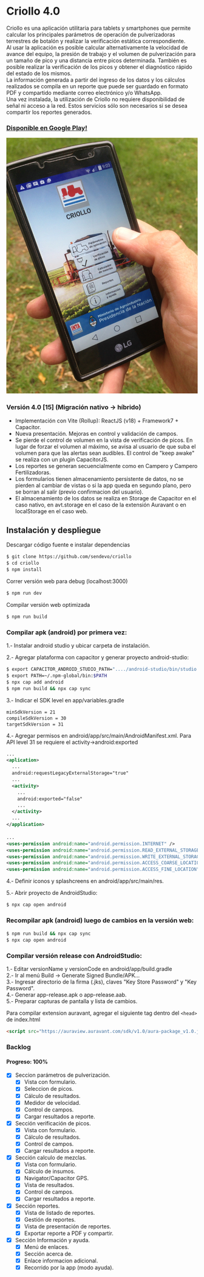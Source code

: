 # Criollo 4.0 

Criollo es una aplicación utilitaria para tablets y smartphones que permite calcular los principales parámetros de operación de pulverizadoras terrestres de botalón y realizar la verificación estática correspondiente.  
Al usar la aplicación es posible calcular alternativamente la velocidad de avance del equipo, la presión de trabajo y el volumen de pulverización para un tamaño de pico y una distancia entre picos determinada. También es posible realizar la verificación de los picos y obtener el diagnóstico rápido del estado de los mismos.  
La información generada a partir del ingreso de los datos y los cálculos realizados se compila en un reporte que puede ser guardado en formato PDF y compartido mediante correo electrónico y/o WhatsApp.  
Una vez instalada, la utilización de Criollo no requiere disponibilidad de señal ni acceso a la red. Estos servicios sólo son necesarios si se desea compartir los reportes generados.         

### [Disponible en Google Play!](https://play.google.com/store/apps/details?id=com.inta.criollo2)  

![criollo](doc/promo_criollo.jpg)

### Versión 4.0 [15] (Migración nativo -> híbrido)
  - Implementación con Vite (Rollup): ReactJS (v18) + Framework7 + Capacitor.
  - Nueva presentación. Mejoras en control y validación de campos.  
  - Se pierde el control de volumen en la vista de verificación de picos. En lugar de forzar el volumen al máximo, se avisa al usuario de que suba el volumen para que las alertas sean audibles. El control de "keep awake" se realiza con un plugin CapacitorJS.  
  - Los reportes se generan secuencialmente como en Campero y Campero Fertilizadoras.  
  - Los formularios tienen almacenamiento persistente de datos, no se pierden al cambiar de vistas o si la app queda en segundo plano, pero se borran al salir (previo confirmacion del usuario).  
  - El almacenamiento de los datos se realiza en Storage de Capacitor en el caso nativo, en avt.storage en el caso de la extensión Auravant o en localStorage en el caso web.  


## Instalación y despliegue

Descargar código fuente e instalar dependencias
```bash
$ git clone https://github.com/sendevo/criollo
$ cd criollo
$ npm install
```

Correr versión web para debug (localhost:3000)
```bash
$ npm run dev
```

Compilar versión web optimizada
```bash
$ npm run build
```

### Compilar apk (android) por primera vez:
1.- Instalar android studio y ubicar carpeta de instalación.  

2.- Agregar plataforma con capacitor y generar proyecto android-studio:  

```bash
$ export CAPACITOR_ANDROID_STUDIO_PATH="..../android-studio/bin/studio.sh"
$ export PATH=~/.npm-global/bin:$PATH  
$ npx cap add android
$ npm run build && npx cap sync
```

3.- Indicar el SDK level en app/variables.gradle
```
minSdkVersion = 21
compileSdkVersion = 30
targetSdkVersion = 31
```

4.- Agregar permisos en android/app/src/main/AndroidManifest.xml.
Para API level 31 se requiere el activity->android:exported

```xml
...
<aplication>
  ...
  android:requestLegacyExternalStorage="true"
  ...
  <activity>
    ...
    android:exported="false"
    ...
  </activity>
  ...
</application>

...
<uses-permission android:name="android.permission.INTERNET" />
<uses-permission android:name="android.permission.READ_EXTERNAL_STORAGE"/>
<uses-permission android:name="android.permission.WRITE_EXTERNAL_STORAGE" />
<uses-permission android:name="android.permission.ACCESS_COARSE_LOCATION" />
<uses-permission android:name="android.permission.ACCESS_FINE_LOCATION" />
```

4.- Definir iconos y splashcreens en android/app/src/main/res.  

5.- Abrir proyecto de AndroidStudio:
```bash
$ npx cap open android
```

### Recompilar apk (android) luego de cambios en la versión web:
```bash
$ npm run build && npx cap sync
$ npx cap open android
```

### Compilar versión release con AndroidStudio:  
1.- Editar versionName y versionCode en android/app/build.gradle   
2.- Ir al menú Build -> Generate Signed Bundle/APK...  
3.- Ingresar directorio de la firma (.jks), claves "Key Store Password" y "Key Password".  
4.- Generar app-release.apk o app-release.aab.   
5.- Preparar capturas de pantalla y lista de cambios.   



Para compilar extension auravant, agregar el siguiente tag dentro del ```<head>``` de index.html
```html
<script src="https://auraview.auravant.com/sdk/v1.0/aura-package_v1.0.js"></script>
``` 


### Backlog
#### Progreso: 100%

  - [x] Seccion parámetros de pulverización.  
    - [x] Vista con formulario.  
    - [x] Seleccion de picos.  
    - [x] Cálculo de resultados.  
    - [x] Medidor de velocidad.  
    - [x] Control de campos.  
    - [x] Cargar resultados a reporte.  
  - [x] Sección verificación de picos.  
    - [x] Vista con formulario.  
    - [x] Cálculo de resultados.  
    - [x] Control de campos.  
    - [x] Cargar resultados a reporte.  
  - [x] Sección calculo de mezclas.  
    - [x] Vista con formulario.  
    - [x] Cálculo de insumos.  
    - [x] Navigator/Capacitor GPS.  
    - [x] Vista de resultados.  
    - [x] Control de campos.  
    - [x] Cargar resultados a reporte.  
  - [x] Sección reportes.  
    - [x] Vista de listado de reportes.  
    - [x] Gestión de reportes.  
    - [x] Vista de presentación de reportes.  
    - [x] Exportar reporte a PDF y compartir.  
  - [x] Sección Información y ayuda.  
    - [x] Menú de enlaces.  
    - [x] Sección acerca de.  
    - [x] Enlace informacion adicional.  
    - [x] Recorrido por la app (modo ayuda).  
